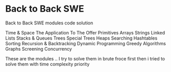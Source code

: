 # Back to Back SWE
Back to Back SWE modules code solution 

Time & Space
The Application To The Offer
Primitives
Arrays
Strings
Linked Lists
Stacks & Queues
Trees
Special Trees
Heaps
Searching
Hashtables
Sorting
Recursion & Backtracking
Dynamic Programming
Greedy Algorithms
Graphs
Screening
Concurrency

These are the modules .. I try to solve them in brute froce first then i tried to solve them with time complexity priority
